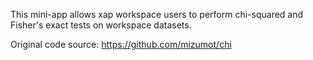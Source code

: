 This mini-app allows xap workspace users to perform chi-squared and Fisher's exact tests on workspace datasets.

Original code source: https://github.com/mizumot/chi